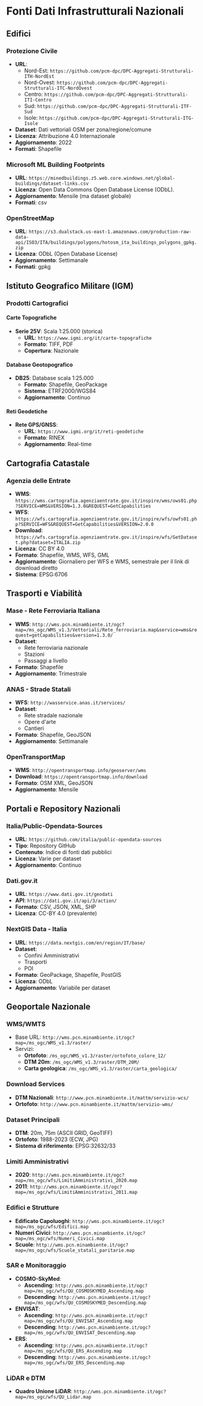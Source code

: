 # Fonti Dati Infrastrutturali Nazionali

## Edifici

### Protezione Civile
- **URL**:
  - Nord-Est: `https://github.com/pcm-dpc/DPC-Aggregati-Strutturali-ITH-NordEst`
  - Nord-Ovest: `https://github.com/pcm-dpc/DPC-Aggregati-Strutturali-ITC-NordOvest`
  - Centro: `https://github.com/pcm-dpc/DPC-Aggregati-Strutturali-ITI-Centro`
  - Sud: `https://github.com/pcm-dpc/DPC-Aggregati-Strutturali-ITF-Sud`
  - Isole: `https://github.com/pcm-dpc/DPC-Aggregati-Strutturali-ITG-Isole`
- **Dataset**: Dati vettoriali OSM per zona/regione/comune
- **Licenza**:  Attribuzione 4.0 Internazionale
- **Aggiornamento**: 2022
- **Formati**: Shapefile

### Microsoft ML Building Footprints
- **URL**: `https://minedbuildings.z5.web.core.windows.net/global-buildings/dataset-links.csv`
- **Licenza**: Open Data Commons Open Database License (ODbL).
- **Aggiornamento**: Mensile (ma dataset globale)
- **Formati**: csv

### OpenStreetMap
- **URL**: `https://s3.dualstack.us-east-1.amazonaws.com/production-raw-data-api/ISO3/ITA/buildings/polygons/hotosm_ita_buildings_polygons_gpkg.zip`
- **Licenza**: ODbL (Open Database License)
- **Aggiornamento**: Settimanale
- **Formati**: gpkg

## Istituto Geografico Militare (IGM)

### Prodotti Cartografici
#### Carte Topografiche
- **Serie 25V**: Scala 1:25.000 (storica)
  - **URL**: `https://www.igmi.org/it/carte-topografiche`
  - **Formato**: TIFF, PDF
  - **Copertura**: Nazionale

#### Database Geotopografico
- **DB25**: Database scala 1:25.000
  - **Formato**: Shapefile, GeoPackage
  - **Sistema**: ETRF2000/WGS84
  - **Aggiornamento**: Continuo

#### Reti Geodetiche
- **Rete GPS/GNSS**:
  - **URL**: `https://www.igmi.org/it/reti-geodetiche`
  - **Formato**: RINEX
  - **Aggiornamento**: Real-time


## Cartografia Catastale

### Agenzia delle Entrate
- **WMS**: `https://wms.cartografia.agenziaentrate.gov.it/inspire/wms/ows01.php?SERVICE=WMS&VERSION=1.3.0&REQUEST=GetCapabilities`
- **WFS**: `https://wfs.cartografia.agenziaentrate.gov.it/inspire/wfs/owfs01.php?SERVICE=WFS&REQUEST=GetCapabilities&VERSION=2.0.0`
- **Download**: `https://wfs.cartografia.agenziaentrate.gov.it/inspire/wfs/GetDataset.php?dataset=ITALIA.zip`
- **Licenza**: CC BY 4.0
- **Formato**: Shapefile, WMS, WFS, GML
- **Aggiornamento**: Giornaliero per WFS e WMS, semestrale per il link di download diretto
- **Sistema**: EPSG:6706


## Trasporti e Viabilità

### Mase - Rete Ferroviaria Italiana
- **WMS**: `http://wms.pcn.minambiente.it/ogc?map=/ms_ogc/WMS_v1.3/Vettoriali/Rete_ferroviaria.map&service=wms&request=getCapabilities&version=1.3.0/`
- **Dataset**: 
  - Rete ferroviaria nazionale
  - Stazioni
  - Passaggi a livello
- **Formato**: Shapefile
- **Aggiornamento**: Trimestrale


### ANAS - Strade Statali
- **WFS**: `http://wasservice.anas.it/services/`
- **Dataset**:
  - Rete stradale nazionale
  - Opere d'arte
  - Cantieri
- **Formato**: Shapefile, GeoJSON
- **Aggiornamento**: Settimanale

### OpenTransportMap
- **WMS**: `http://opentransportmap.info/geoserver/wms`
- **Download**: `https://opentransportmap.info/download`
- **Formato**: OSM XML, GeoJSON
- **Aggiornamento**: Mensile

## Portali e Repository Nazionali

### Italia/Public-Opendata-Sources
- **URL**: `https://github.com/italia/public-opendata-sources`
- **Tipo**: Repository GitHub
- **Contenuto**: Indice di fonti dati pubblici
- **Licenza**: Varie per dataset
- **Aggiornamento**: Continuo

### Dati.gov.it
- **URL**: `https://www.dati.gov.it/geodati`
- **API**: `https://dati.gov.it/api/3/action/`
- **Formato**: CSV, JSON, XML, SHP
- **Licenza**: CC-BY 4.0 (prevalente)

### NextGIS Data - Italia
- **URL**: `https://data.nextgis.com/en/region/IT/base/`
- **Dataset**:
  - Confini Amministrativi
  - Trasporti
  - POI
- **Formato**: GeoPackage, Shapefile, PostGIS
- **Licenza**: ODbL
- **Aggiornamento**: Variabile per dataset

## Geoportale Nazionale

### WMS/WMTS
- Base URL: `http://wms.pcn.minambiente.it/ogc?map=/ms_ogc/WMS_v1.3/raster/`
- Servizi:
  - **Ortofoto**: `/ms_ogc/WMS_v1.3/raster/ortofoto_colore_12/`
  - **DTM 20m**: `/ms_ogc/WMS_v1.3/raster/DTM_20M/`
  - **Carta geologica**: `/ms_ogc/WMS_v1.3/raster/carta_geologica/`

### Download Services
- **DTM Nazionali**: `http://www.pcn.minambiente.it/mattm/servizio-wcs/`
- **Ortofoto**: `http://www.pcn.minambiente.it/mattm/servizio-wms/`

### Dataset Principali
- **DTM**: 20m, 75m (ASCII GRID, GeoTIFF)
- **Ortofoto**: 1988-2023 (ECW, JPG)
- **Sistema di riferimento**: EPSG:32632/33

### Limiti Amministrativi
- **2020**: `http://wms.pcn.minambiente.it/ogc?map=/ms_ogc/wfs/LimitiAmministrativi_2020.map`
- **2011**: `http://wms.pcn.minambiente.it/ogc?map=/ms_ogc/wfs/LimitiAmministrativi_2011.map`

### Edifici e Strutture
- **Edificato Capoluoghi**: `http://wms.pcn.minambiente.it/ogc?map=/ms_ogc/wfs/Edifici.map`
- **Numeri Civici**: `http://wms.pcn.minambiente.it/ogc?map=/ms_ogc/wfs/Numeri_Civici.map`
- **Scuole**: `http://wms.pcn.minambiente.it/ogc?map=/ms_ogc/wfs/Scuole_statali_paritarie.map`

### SAR e Monitoraggio
- **COSMO-SkyMed**:
  - **Ascending**: `http://wms.pcn.minambiente.it/ogc?map=/ms_ogc/wfs/QU_COSMOSKYMED_Ascending.map`
  - **Descending**: `http://wms.pcn.minambiente.it/ogc?map=/ms_ogc/wfs/QU_COSMOSKYMED_Descending.map`
- **ENVISAT**:
  - **Ascending**: `http://wms.pcn.minambiente.it/ogc?map=/ms_ogc/wfs/QU_ENVISAT_Ascending.map`
  - **Descending**: `http://wms.pcn.minambiente.it/ogc?map=/ms_ogc/wfs/QU_ENVISAT_Descending.map`
- **ERS**:
  - **Ascending**: `http://wms.pcn.minambiente.it/ogc?map=/ms_ogc/wfs/QU_ERS_Ascending.map`
  - **Descending**: `http://wms.pcn.minambiente.it/ogc?map=/ms_ogc/wfs/QU_ERS_Descending.map`

### LiDAR e DTM
- **Quadro Unione LiDAR**: `http://wms.pcn.minambiente.it/ogc?map=/ms_ogc/wfs/QU_Lidar.map`
